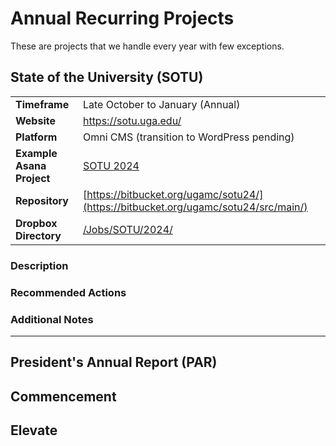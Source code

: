 # Annual Recurring Projects

These are projects that we handle every year with few exceptions.

## State of the University (SOTU)

|                           |                                                                                                                                                     |
| ------------------------- | --------------------------------------------------------------------------------------------------------------------------------------------------- |
| **Timeframe**             | Late October to January (Annual)                                                                                                                    |
| **Website**               | https://sotu.uga.edu/                                                                                                                               |
| **Platform**              | Omni CMS (transition to WordPress pending)                                                                                                          |
| **Example Asana Project** | [SOTU 2024](https://app.asana.com/0/1205799690246951/1205799690246951)                                                                              |
| **Repository**            | [https://bitbucket.org/ugamc/sotu24/](https://bitbucket.org/ugamc/sotu24/src/main/)                                                                 |
| **Dropbox Directory**     | [/Jobs/SOTU/2024/](https://www.dropbox.com/scl/fo/na48ddi2xlffjwc10w69c/AFWWMt-uQKM5DJUtC7VVvvg?rlkey=8l8x9emxtyodaf24uoimxcpwp\&st=n5g0kc5t\&dl=0) |

### Description

### Recommended Actions

### Additional Notes

***

## President's Annual Report (PAR)

## Commencement

## Elevate
